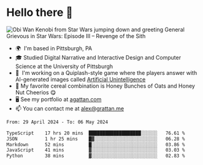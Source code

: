 <!--
**GameDog9988/GameDog9988** is a ✨ _special_ ✨ repository because its `README.md` (this file) appears on your GitHub profile.

Here are some ideas to get you started:

- 🔭 I’m currently working on ...
- 🌱 I’m currently learning ...
- 👯 I’m looking to collaborate on ...
- 🤔 I’m looking for help with ...
- 💬 Ask me about ...
- 📫 How to reach me: ...
- 😄 Pronouns: ...
- ⚡ Fun fact: ...
-->



Hello there 👋
==================================

![Obi Wan Kenobi from Star Wars jumping down and greeting General Grievous in Star Wars: Episode III – Revenge of the Sith](https://github.com/agrattan0820/agrattan0820/assets/51346343/689e56eb-29be-46a5-a079-28ea727b5f7e)


- 🌍  I'm based in Pittsburgh, PA
- 🎓  Studied Digital Narrative and Interactive Design and Computer Science at the University of Pittsburgh
- 👾  I'm working on a Quiplash-style game where the players answer with AI-generated images called [Artificial Unintelligence](https://github.com/agrattan0820/artificial-unintelligence)
- 🥣  My favorite cereal combination is Honey Bunches of Oats and Honey Nut Cheerios 😋
- 🖥️  See my portfolio at [agattan.com](http://agrattan.com/)
- 📫  You can contact me at [alex@grattan.me](mailto:alex@grattan.me)

<!--START_SECTION:waka-->

```txt
From: 29 April 2024 - To: 06 May 2024

TypeScript    17 hrs 20 mins  ███████████████████░░░░░░   76.61 %
JSON          1 hr 25 mins    █▓░░░░░░░░░░░░░░░░░░░░░░░   06.28 %
Markdown      52 mins         █░░░░░░░░░░░░░░░░░░░░░░░░   03.86 %
JavaScript    41 mins         ▓░░░░░░░░░░░░░░░░░░░░░░░░   03.03 %
Python        38 mins         ▓░░░░░░░░░░░░░░░░░░░░░░░░   02.83 %
```

<!--END_SECTION:waka-->
